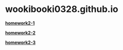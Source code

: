 # wookibooki0328.github.io

[**homework2-1**](https://wookibooki0328.github.io/homework2-1.html)

[**homework2-2**](https://wookibooki0328.github.io/homework2-2.html)

[**homework2-3**](https://wookibooki0328.github.io/homework2-3.html)
